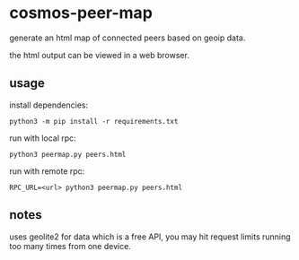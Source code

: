 # cosmos-peer-map
generate an html map of connected peers based on geoip data.

the html output can be viewed in a web browser.

## usage
install dependencies:
```
python3 -m pip install -r requirements.txt
```

run with local rpc:
```
python3 peermap.py peers.html
```

run with remote rpc:
```
RPC_URL=<url> python3 peermap.py peers.html
```

## notes
uses geolite2 for data which is a free API, you may hit request limits running too many times from one device.
